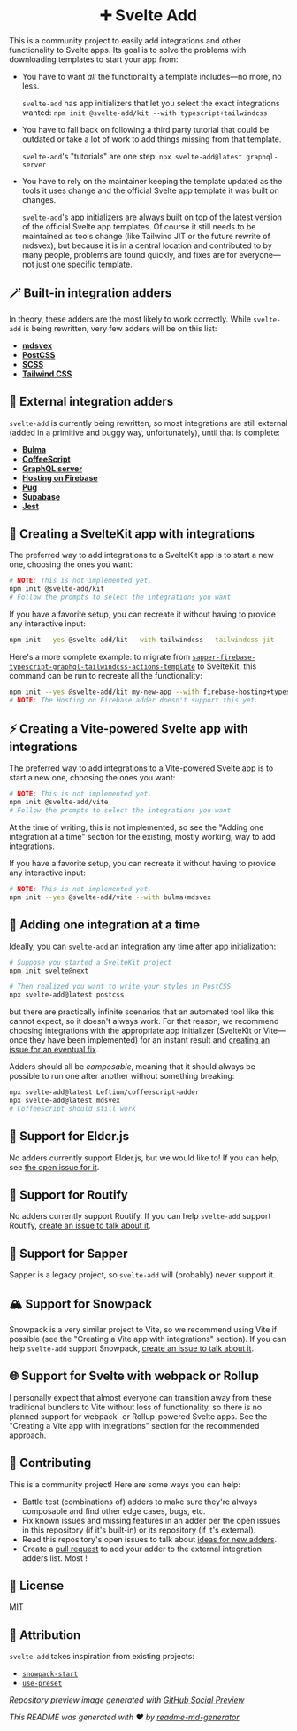 <h1 align="center">➕ Svelte Add</h1>
This is a community project to easily add integrations and other functionality to Svelte apps. Its goal is to solve the  problems with downloading templates to start your app from:

- You have to want _all_ the functionality a template includes—no more, no less.

  `svelte-add` has app initializers that let you select the exact integrations wanted: `npm init @svelte-add/kit --with typescript+tailwindcss`

- You have to fall back on following a third party tutorial that could be outdated or take a lot of work to add things missing from that template.

  `svelte-add`'s "tutorials" are one step: `npx svelte-add@latest graphql-server`

- You have to rely on the maintainer keeping the template updated as the tools it uses change and the official Svelte app template it was built on changes.

  `svelte-add`'s app initializers are always built on top of the latest version of the official Svelte app templates. Of course it still needs to be maintained as tools change (like Tailwind JIT or the future rewrite of mdsvex), but because it is in a central location and contributed to by many people, problems are found quickly, and fixes are for everyone—not just one specific template.

## 🪄 Built-in integration adders

In theory, these adders are the most likely to work correctly. While `svelte-add` is being rewritten, very few adders will be on this list:

- [**mdsvex**](https://github.com/svelte-add/mdsvex)
- [**PostCSS**](https://github.com/svelte-add/postcss)
- [**SCSS**](https://github.com/svelte-add/scss)
- [**Tailwind CSS**](https://github.com/svelte-add/tailwindcss)

## 📨 External integration adders

`svelte-add` is currently being rewritten, so most integrations are still external (added in a primitive and buggy way, unfortunately), until that is complete:

- [**Bulma**](https://github.com/svelte-add/bulma)
- [**CoffeeScript**](https://github.com/Leftium/coffeescript-adder)
- [**GraphQL server**](https://github.com/svelte-add/graphql-server)
- [**Hosting on Firebase**](https://github.com/svelte-add/firebase-hosting)
- [**Pug**](https://github.com/Leftium/pug-adder)
- [**Supabase**](https://github.com/joshnuss/svelte-supabase)
- [**Jest**](https://github.com/rossyman/svelte-add-jest)

## 🧰 Creating a SvelteKit app with integrations

The preferred way to add integrations to a SvelteKit app is to start a new one, choosing the ones you want:

```sh
# NOTE: This is not implemented yet.
npm init @svelte-add/kit
# Follow the prompts to select the integrations you want
```

If you have a favorite setup, you can recreate it without having to provide any interactive input:

```sh
npm init --yes @svelte-add/kit --with tailwindcss --tailwindcss-jit
```

Here's a more complete example: to migrate from [`sapper-firebase-typescript-graphql-tailwindcss-actions-template`](https://github.com/babichjacob/sapper-firebase-typescript-graphql-tailwindcss-actions-template) to SvelteKit, this command can be run to recreate all the functionality:

```sh
npm init --yes @svelte-add/kit my-new-app --with firebase-hosting+typescript+graphql-server+tailwindcss+eslint+prettier --firebase-hosting-project my-project-123
# NOTE: The Hosting on Firebase adder doesn't support this yet.
```

## ⚡️ Creating a Vite-powered Svelte app with integrations

The preferred way to add integrations to a Vite-powered Svelte app is to start a new one, choosing the ones you want:

```sh
# NOTE: This is not implemented yet.
npm init @svelte-add/vite
# Follow the prompts to select the integrations you want
```

At the time of writing, this is not implemented, so see the "Adding one integration at a time" section for the existing, mostly working, way to add integrations.

If you have a favorite setup, you can recreate it without having to provide any interactive input:

```sh
# NOTE: This is not implemented yet.
npm init --yes @svelte-add/vite --with bulma+mdsvex
```

## 🧩 Adding one integration at a time

Ideally, you can `svelte-add` an integration any time after app initialization:

```sh
# Suppose you started a SvelteKit project
npm init svelte@next

# Then realized you want to write your styles in PostCSS
npx svelte-add@latest postcss
```

but there are practically infinite scenarios that an automated tool like this cannot expect, so it doesn't always work. For that reason, we recommend choosing integrations with the appropriate app initializer (SvelteKit or Vite—once they have been implemented) for an instant result and [creating an issue for an eventual fix](https://github.com/svelte-add/svelte-add/issues).

Adders should all be _composable_, meaning that it should always be possible to run one after another without something breaking:

```sh
npx svelte-add@latest Leftium/coffeescript-adder
npx svelte-add@latest mdsvex
# CoffeeScript should still work
```

## 🧓 Support for Elder.js

No adders currently support Elder.js, but we would like to! If you can help, see [the open issue for it](https://github.com/svelte-add/svelte-add/issues/42).

## 🧭 Support for Routify

No adders currently support Routify. If you can help `svelte-add` support Routify, [create an issue to talk about it](https://github.com/svelte-add/svelte-add/issues).

## 🌱 Support for Sapper

Sapper is a legacy project, so `svelte-add` will (probably) never support it.

## 🏔 Support for Snowpack

Snowpack is a very similar project to Vite, so we recommend using Vite if possible (see the "Creating a Vite app with integrations" section). If you can help `svelte-add` support Snowpack, [create an issue to talk about it](https://github.com/svelte-add/svelte-add/issues).

## 🌐 Support for Svelte with webpack or Rollup

I personally expect that almost everyone can transition away from these traditional bundlers to Vite without loss of functionality, so there is no planned support for webpack- or Rollup-powered Svelte apps. See the "Creating a Vite app with integrations" section for the recommended approach.

## 🎁 Contributing

This is a community project! Here are some ways you can help:

- Battle test (combinations of) adders to make sure they're always composable and find other edge cases, bugs, etc.
- Fix known issues and missing features in an adder per the open issues in this repository (if it's built-in) or its repository (if it's external).
- Read this repository's open issues to talk about [ideas for new adders](https://github.com/svelte-add/svelte-add/issues?q=is%3Aissue+is%3Aopen+label%3A%22wait+for+big+rewrite+before+making+a+new+adder%22).
- Create a [pull request](https://github.com/svelte-add/svelte-add/pulls) to add your adder to the external integration adders list. Most !

## 📄 License

MIT

## 🙏 Attribution

`svelte-add` takes inspiration from existing projects:

- [`snowpack-start`](https://github.com/awu43/snowpack-start)
- [`use-preset`](https://usepreset.dev/)

_Repository preview image generated with [GitHub Social Preview](https://social-preview.pqt.dev/)_

_This README was generated with ❤️ by [readme-md-generator](https://github.com/kefranabg/readme-md-generator)_
